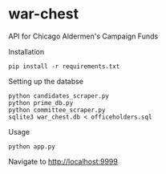 war-chest
=========

API for Chicago Aldermen's Campaign Funds

Installation
```console
pip install -r requirements.txt
```

Setting up the databse
```console
python candidates_scraper.py
python prime_db.py
python committee_scraper.py
sqlite3 war_chest.db < officeholders.sql
```

Usage
```console
python app.py
```

Navigate to [http://localhost:9999](http://localhost:9999)
